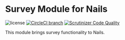 # Survey Module for Nails

![license](https://img.shields.io/badge/license-MIT-green.svg)
[![CircleCI branch](https://img.shields.io/circleci/project/github/nails/module-survey.svg)](https://circleci.com/gh/nails/module-survey)
[![Scrutinizer Code Quality](https://scrutinizer-ci.com/g/nails/module-survey/badges/quality-score.png)](https://scrutinizer-ci.com/g/nails/module-survey)

This module brings survey functionality to Nails.
